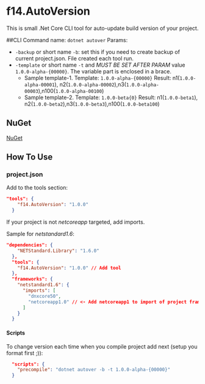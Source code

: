 # f14.AutoVersion
This is small .Net Core CLI tool for auto-update build version of your project.

##CLI
Command name: `dotnet autover`
Params:
- `-backup` or short name `-b`: set this if you need to create backup of current project.json. File created each tool run.
- `-template` or short name `-t` and *MUST BE SET AFTER PARAM* value `1.0.0-alpha-{00000}`. The variable part is enclosed in a brace.
  - Sample template-1. Template: `1.0.0-alpha-{00000}` Result: n1(`1.0.0-alpha-00001`), n2(`1.0.0-alpha-00002`),n3(`1.0.0-alpha-00003`),n100(`1.0.0-alpha-00100`)
  - Sample template-2. Template: `1.0.0-beta{0}` Result: n1(`1.0.0-beta1`), n2(`1.0.0-beta2`),n3(`1.0.0-beta3`),n100(`1.0.0-beta100`)

## NuGet
[NuGet](https://www.nuget.org/packages/f14.AutoVersion)

## How To Use
### project.json
Add to the tools section:
```json
"tools": {
    "f14.AutoVersion": "1.0.0"
  }
```
If your project is not *netcoreapp* targeted, add imports.

Sample for *netstandard1.6*:
```json
"dependencies": {
    "NETStandard.Library": "1.6.0"
  },
  "tools": {
    "f14.AutoVersion": "1.0.0" // Add tool
  },
  "frameworks": {
    "netstandard1.6": {
      "imports": [
        "dnxcore50",
        "netcoreapp1.0" // <- Add netcoreapp1 to import of project frameworks
      ]
    }
  }
```
#### Scripts
To change version each time when you compile project add next (setup you format first ;)):
```json
  "scripts": {
    "precompile": "dotnet autover -b -t 1.0.0-alpha-{00000}"
  }
```
